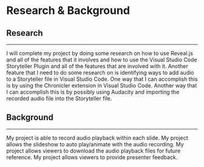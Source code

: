 Research & Background
=========

Research
--------------------
---
<p>
I will complete my project by doing some research on how to use Reveal.js and all of the features that it involves and how to use the Visual Studio Code Storyteller Plugin 
and all of the features that are involved with it.  Another feature that I need to do some research on is identifying ways to add audio to a Storyteller file in Visual 
Studio Code.  One way that I can accomplish this is by using the Chronicler extension in Visual Studio Code.  Another way that I can accomplish this is by possibly using 
Audacity and importing the recorded audio file into the Storyteller file.
</p>

Background
--------------------
---

<p>
My project is able to record audio playback within each slide.  My project allows the slideshow to auto play/animate with the audio recording.  My project allows viewers to
download the audio playback files for future reference.  My project allows viewers to provide presenter feedback.
</p>

<!--Background
--------------------
---
<p>
People want to interact with the content of a recorded video presentation more directly if the recording included the semantic structure of the content rather than just raster 
images.  For example, viewers may copy and paste the text from the slides, clicking on links, giving feedback, and jumping to logical segments.  By creating a system to record 
and playback video-like content and audio playback with the semantic meaning intact via HTML will meet this need.  The implementation will include adding features to a recorded 
video presentation with audio playback such as copy and paste text from the slides, clicking on links, giving feedback, and jumping to logical segments.  The video presentation 
is going to record audio and video for later playback with the use of the audio-slideshow reveal.js plugin by rajgoel on GitHub.
</p>-->
